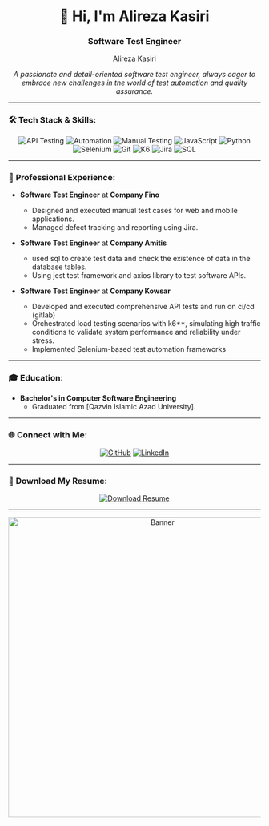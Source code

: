 
<h1 align="center">👋 Hi, I'm Alireza Kasiri</h1>
<h3 align="center">Software Test Engineer</h3>

<p align="center" width="200">
   Alireza Kasiri
</p>

<p align="center">
  <em>A passionate and detail-oriented software test engineer, always eager to embrace new challenges in the world of test automation and quality assurance.</em>
</p>

---

### 🛠️ **Tech Stack & Skills**:

<p align="center">
  <img src="https://img.shields.io/badge/API Testing-FF6F61?style=for-the-badge" alt="API Testing"/>
  <img src="https://img.shields.io/badge/Automation-6DB33F?style=for-the-badge" alt="Automation"/>
  <img src="https://img.shields.io/badge/Manual Testing-007ACC?style=for-the-badge" alt="Manual Testing"/>
  <img src="https://img.shields.io/badge/JavaScript-F7DF1E?style=for-the-badge&logo=javascript&logoColor=black" alt="JavaScript"/>
  <img src="https://img.shields.io/badge/Python-3776AB?style=for-the-badge&logo=python&logoColor=white" alt="Python"/>
  <img src="https://img.shields.io/badge/Selenium-43B02A?style=for-the-badge&logo=selenium&logoColor=white" alt="Selenium"/>
  <img src="https://img.shields.io/badge/Git-F05032?style=for-the-badge&logo=git&logoColor=white" alt="Git"/>
  <img src="https://img.shields.io/badge/K6-7F52FF?style=for-the-badge&logo=k6&logoColor=white" alt="K6"/>
  <img src="https://img.shields.io/badge/Jira-0052CC?style=for-the-badge&logo=jira&logoColor=white" alt="Jira"/>
  <img src="https://img.shields.io/badge/SQL-4479A1?style=for-the-badge&logo=postgresql&logoColor=white" alt="SQL"/>
</p>

---

### 💼 **Professional Experience**:

- **Software Test Engineer** at **Company Fino**  
  - Designed and executed manual test cases for web and mobile applications.
  - Managed defect tracking and reporting using Jira.

- **Software Test Engineer** at **Company Amitis**  
  - used sql to create test data and check the existence of data in the database tables.
  - Using jest test framework and axios library to test software APIs.

- **Software Test Engineer** at **Company Kowsar**  
  - Developed and executed comprehensive API tests and run on ci/cd (gitlab)
  - Orchestrated load testing scenarios with k6**, simulating high traffic conditions to validate system performance and reliability under stress.
  - Implemented Selenium-based test automation frameworks


---

### 🎓 **Education**:

- **Bachelor's in Computer Software Engineering**  
  - Graduated from [Qazvin Islamic Azad University].
  
---

### 🌐 **Connect with Me**:

<p align="center">
  <a href="https://github.com/alireza-ksr"><img src="https://img.shields.io/badge/GitHub-181717?style=for-the-badge&logo=github&logoColor=white" alt="GitHub"></a>
  <a href="https://www.linkedin.com/in/alireza-kasiri-252620213"><img src="https://img.shields.io/badge/LinkedIn-0A66C2?style=for-the-badge&logo=linkedin&logoColor=white" alt="LinkedIn"></a>
</p>

---

### 📄 **Download My Resume**:

<p align="center">
  <a href="./Qa_Alireza_Kasiri_Resume.pdf" target="_blank">
    <img src="https://img.shields.io/badge/Download Resume-FF5722?style=for-the-badge&logo=pdf&logoColor=white" alt="Download Resume"/>
  </a>
</p>

---

<p align="center">
  <img src="https://github.com/alireza-ksr/alireza-ksr/blob/main/images/banner.png" alt="Banner" width="600"/>
</p>
